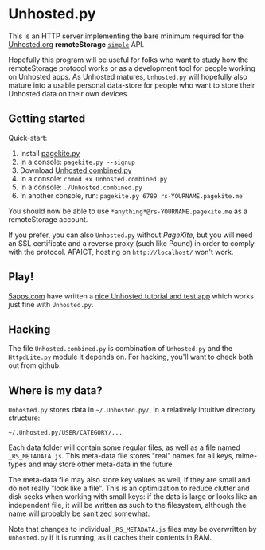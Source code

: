 # Unhosted.py #

This is an HTTP server implementing the bare minimum required for the
[Unhosted.org](http://unhosted.org/) **remoteStorage** 
[`simple`](http://www.w3.org/community/rww/wiki/Read-write-web-00#simple)
API.

Hopefully this program will be useful for folks who want to study how
the remoteStorage protocol works or as a development tool for people
working on Unhosted apps.  As Unhosted matures, `Unhosted.py` will
hopefully also mature into a usable personal data-store for people who
want to store their Unhosted data on their own devices.


## Getting started ##

Quick-start:

   1. Install [pagekite.py](https://pagekite.net/downloads/)
   2. In a console: `pagekite.py --signup`
   3. Download [Unhosted.combined.py](https://raw.github.com/pagekite/plugins-pyUnhosted/master/bin/Unhosted.combined.py)
   4. In a console: `chmod +x Unhosted.combined.py`
   5. In a console: `./Unhosted.combined.py`
   5. In another console, run: `pagekite.py 6789 rs-YOURNAME.pagekite.me`

You should now be able to use `*anything*@rs-YOURNAME.pagekite.me` as a
remoteStorage account.

If you prefer, you can also `Unhosted.py` without *PageKite*, but you will
need an SSL certificate and a reverse proxy (such like Pound) in order to
comply with the protocol.  AFAICT, hosting on `http://localhost/` won't work.


## Play! ##

[5apps.com](http://5apps.com/) have written a [nice Unhosted tutorial
and test app](http://tutorial.unhosted.5apps.com/) which works just fine
with `Unhosted.py`.


## Hacking ##

The file `Unhosted.combined.py` is combination of `Unhosted.py` and the
`HttpdLite.py` module it depends on.  For hacking, you'll want to check
both out from github.


## Where is my data? ##

`Unhosted.py` stores data in `~/.Unhosted.py/`, in a relatively intuitive
directory structure:

    ~/.Unhosted.py/USER/CATEGORY/...

Each data folder will contain some regular files, as well as a file named
`_RS_METADATA.js`.  This meta-data file stores "real" names for all keys,
mime-types and may store other meta-data in the future.

The meta-data file may also store key values as well, if they are small
and do not really "look like a file".  This is an optimization to reduce
clutter and disk seeks when working with small keys: if the data is large
or looks like an independent file, it will be written as such to the
filesystem, although the name will probably be sanitized somewhat.

Note that changes to individual `_RS_METADATA.js` files may be overwritten
by `Unhosted.py` if it is running, as it caches their contents in RAM.
